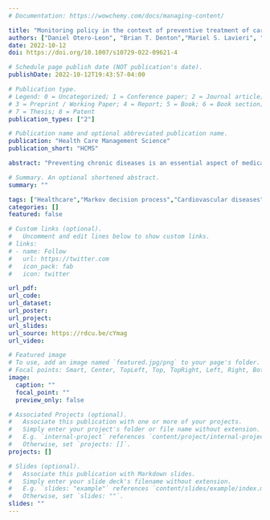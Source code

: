 ```yaml
---
# Documentation: https://wowchemy.com/docs/managing-content/

title: "Monitoring policy in the context of preventive treatment of cardiovascular disease (2022)"
authors: ["Daniel Otero-Leon", "Brian T. Denton","Mariel S. Lavieri", "Jeremy Sussman", "Rodney Hayward"]
date: 2022-10-12
doi: https://doi.org/10.1007/s10729-022-09621-4

# Schedule page publish date (NOT publication's date).
publishDate: 2022-10-12T19:43:57-04:00

# Publication type.
# Legend: 0 = Uncategorized; 1 = Conference paper; 2 = Journal article;
# 3 = Preprint / Working Paper; 4 = Report; 5 = Book; 6 = Book section;
# 7 = Thesis; 8 = Patent
publication_types: ["2"]

# Publication name and optional abbreviated publication name.
publication: "Health Care Management Science"
publication_short: "HCMS"

abstract: "Preventing chronic diseases is an essential aspect of medical care. To prevent chronic diseases, physicians focus on monitoring their risk factors and prescribing the necessary medication. The optimal monitoring policy depends on the patient's risk factors and demographics. Monitoring too frequently may be unnecessary and costly; on the other hand, monitoring the patient infrequently means the patient may forgo needed treatment and experience adverse events related to the disease. We propose a finite horizon and finite-state Markov decision process to define monitoring policies. To build our Markov decision process, we estimate stochastic models based on longitudinal observational data from electronic health records for a large cohort of patients seen in the national U.S. Veterans Affairs health system. We use our model to study policies for whether or when to assess the need for cholesterol-lowering medications. We further use our model to investigate the role of gender and race on optimal monitoring policies."

# Summary. An optional shortened abstract.
summary: ""

tags: ["Healthcare","Markov decision process","Cardiovascular diseases"]
categories: []
featured: false

# Custom links (optional).
#   Uncomment and edit lines below to show custom links.
# links:
# - name: Follow
#   url: https://twitter.com
#   icon_pack: fab
#   icon: twitter

url_pdf:
url_code:
url_dataset:
url_poster:
url_project:
url_slides:
url_source: https://rdcu.be/cYmag
url_video:

# Featured image
# To use, add an image named `featured.jpg/png` to your page's folder. 
# Focal points: Smart, Center, TopLeft, Top, TopRight, Left, Right, BottomLeft, Bottom, BottomRight.
image:
  caption: ""
  focal_point: ""
  preview_only: false

# Associated Projects (optional).
#   Associate this publication with one or more of your projects.
#   Simply enter your project's folder or file name without extension.
#   E.g. `internal-project` references `content/project/internal-project/index.md`.
#   Otherwise, set `projects: []`.
projects: []

# Slides (optional).
#   Associate this publication with Markdown slides.
#   Simply enter your slide deck's filename without extension.
#   E.g. `slides: "example"` references `content/slides/example/index.md`.
#   Otherwise, set `slides: ""`.
slides: ""
---
```

